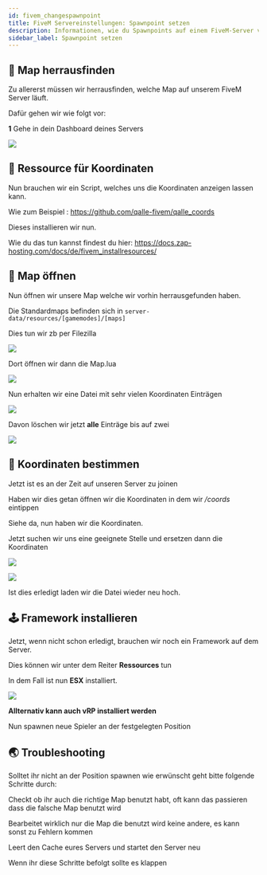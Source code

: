 ```yaml
---
id: fivem_changespawnpoint
title: FiveM Servereinstellungen: Spawnpoint setzen
description: Informationen, wie du Spawnpoints auf einem FiveM-Server von ZAP-Hosting setzen/ändern kannst - ZAP-Hosting.com Dokumentationen
sidebar_label: Spawnpoint setzen
---
```


## 📔 Map herrausfinden

Zu allererst müssen wir herrausfinden, welche Map auf unserem FiveM Server läuft.

Dafür gehen wir wie folgt vor:

**1** Gehe in dein Dashboard deines Servers

![](https://screensaver01.zap-hosting.com/index.php/s/6NyyJx8adoN227F/preview)

## 📑 Ressource für Koordinaten

Nun brauchen wir ein Script, welches uns die Koordinaten anzeigen lassen kann.

Wie zum Beispiel : https://github.com/qalle-fivem/qalle_coords

Dieses installieren wir nun.

Wie du das tun kannst findest du hier: https://docs.zap-hosting.com/docs/de/fivem_installresources/

## 🔧 Map öffnen

Nun öffnen wir unsere Map welche wir vorhin herrausgefunden haben.

Die Standardmaps befinden sich in `server-data/resources/[gamemodes]/[maps]`

Dies tun wir zb per Filezilla

![](https://screensaver01.zap-hosting.com/index.php/s/7fPmWTPyjgnz4yC/preview)

Dort öffnen wir dann die Map.lua

![](https://screensaver01.zap-hosting.com/index.php/s/bMbfGydeN5tyTfp/preview)

Nun erhalten wir eine Datei mit sehr vielen Koordinaten Einträgen

![](https://screensaver01.zap-hosting.com/index.php/s/MpPeciA3yaAATWR/preview)

Davon löschen wir jetzt **alle** Einträge bis auf zwei


![](https://screensaver01.zap-hosting.com/index.php/s/ySrZ4MkgwjskrCt/preview)


## 📖 Koordinaten bestimmen

Jetzt ist es an der Zeit auf unseren Server zu joinen

Haben wir dies getan öffnen wir die Koordinaten in dem wir */coords* eintippen

Siehe da, nun haben wir die Koordinaten.

Jetzt suchen wir uns eine geeignete Stelle und ersetzen dann die Koordinaten

![](https://screensaver01.zap-hosting.com/index.php/s/2x8EfJFXWAgfJS7/preview)


![](https://screensaver01.zap-hosting.com/index.php/s/BPPzEmq7aGJ8bPf/preview)

Ist dies erledigt laden wir die Datei wieder neu hoch.

## 🕹 Framework installieren
Jetzt, wenn nicht schon erledigt, brauchen wir noch ein Framework auf dem Server.

Dies können wir unter dem Reiter **Ressources** tun

In dem Fall ist nun **ESX** installiert.

![](https://screensaver01.zap-hosting.com/index.php/s/gQ4ipRrcNbHaRDN/preview)

**Allternativ kann auch vRP installiert werden**

Nun spawnen neue Spieler an der festgelegten Position

## 🌏 Troubleshooting
Solltet ihr nicht an der Position spawnen wie erwünscht geht bitte folgende Schritte durch:

Checkt ob ihr auch die richtige Map benutzt habt, oft kann das passieren dass die falsche Map benutzt wird

Bearbeitet wirklich nur die Map die benutzt wird keine andere, es kann sonst zu Fehlern kommen

Leert den Cache eures Servers und startet den Server neu

Wenn ihr diese Schritte befolgt sollte es klappen
